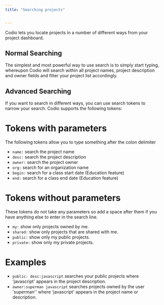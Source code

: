 ```yaml
---
title: "Searching projects"


---
```


Codio lets you locate projects in a number of different ways from your project dashboard.

## Normal Searching
The simplest and most powerful way to use search is to simply start typing, whereupon Codio will search within all project names, project description and owner fields and filter your project list accordingly.

## Advanced Searching
If you want to search in different ways, you can use search tokens to narrow your search. Codio supports the following tokens:

# Tokens with parameters
The following tokens allow you to type something after the colon delimiter

- `name:` search the project name
- `desc:` search the project description
- `owner:` search the project owner
- `org:` search for an organization name
- `begin:` search for a class start date (Education feature)
- `end:` search for a class end date (Education feature)

# Tokens without parameters
These tokens do not take any parameters so add a space after them if you have anything else to enter in the search line.

- `my:` show only projects owned by me.
- `shared:` show only projects that are shared with me.
- `public:` show only my public projects.
- `private:` show only my private projects.

# Examples
- `public: desc:javascript` searches your public projects where 'javascript' appears in the project description.
- `owner:superman javascript` searches projects owned by the user 'superman'' where 'javascript' appears in the project name or description.